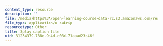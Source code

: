 ```yaml
---
content_type: resource
description: ''
file: /media/https%3A/open-learning-course-data-rc.s3.amazonaws.com/res-6-012-introduction-to-probability-spring-2018/31234379788e9c4dc03d71aaad23c46f_gB5TCCfF6e4.srt
file_type: application/x-subrip
resourcetype: Other
title: 3play caption file
uid: 31234379-788e-9c4d-c03d-71aaad23c46f
---
```

